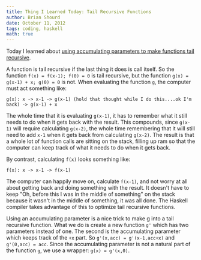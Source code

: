 ```yaml
---
title: Thing I Learned Today: Tail Recursive Functions
author: Brian Shourd
date: October 11, 2012
tags: coding, haskell
math: true
---
```


Today I learned about [using accumulating parameters to make functions tail recursive](http://www.haskell.org/haskellwiki/Performance/Accumulating_parameter).

A function is tail recursive if the last thing it does is call itself. So the function `f(x) = f(x-1); f(0) = 0` is tail recursive, but the function `g(x) = g(x-1) + x; g(0) = 0` is not. When evaluating the function `g`, the computer must act something like:

    g(x): x -> x-1 -> g(x-1) (hold that thought while I do this....ok I'm back) -> g(x-1) + x

The whole time that it is evaluating `g(x-1)`, it has to remember what it still needs to do when it gets back with the result. This compounds, since `g(x-1)` will require calculating `g(x-2)`, the whole time remembering that it will still need to add `x-1` when it gets back from calculating `g(x-2)`. The result is that a whole lot of function calls are sitting on the stack, filling up ram so that the computer can keep track of what it needs to do when it gets back.

By contrast, calculating `f(x)` looks something like:

    f(x): x -> x-1 -> f(x-1)

The computer can happily move on, calculate `f(x-1)`, and not worry at all about getting back and doing something with the result. It doesn't have to keep "Oh, before this I was in the middle of something" on the stack because it wasn't in the middle of something, it was all done. The Haskell compiler takes advantage of this to optimize tail recursive functions.

Using an accumulating parameter is a nice trick to make g into a tail recursive function. What we do is create a new function `g'` which has two parameters instead of one. The second is the accumulating parameter which keeps track of the `+x` part. So `g'(x,acc) = g'(x-1,acc+x)` and `g'(0,acc) = acc`. Since the accumulating parameter is not a natural part of the function `g`, we use a wrapper: `g(x) = g'(x,0)`.
